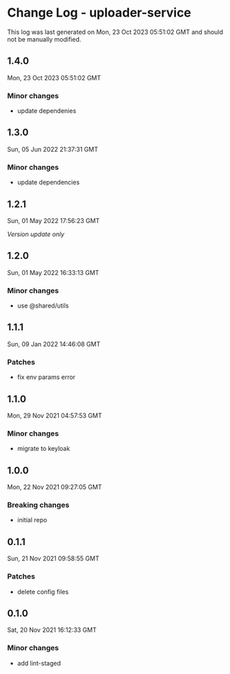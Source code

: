 # Change Log - uploader-service

This log was last generated on Mon, 23 Oct 2023 05:51:02 GMT and should not be manually modified.

## 1.4.0
Mon, 23 Oct 2023 05:51:02 GMT

### Minor changes

- update dependenies

## 1.3.0
Sun, 05 Jun 2022 21:37:31 GMT

### Minor changes

- update dependencies

## 1.2.1
Sun, 01 May 2022 17:56:23 GMT

_Version update only_

## 1.2.0
Sun, 01 May 2022 16:33:13 GMT

### Minor changes

- use @shared/utils

## 1.1.1
Sun, 09 Jan 2022 14:46:08 GMT

### Patches

- fix env params error

## 1.1.0
Mon, 29 Nov 2021 04:57:53 GMT

### Minor changes

- migrate to keyloak

## 1.0.0
Mon, 22 Nov 2021 09:27:05 GMT

### Breaking changes

- initial repo

## 0.1.1
Sun, 21 Nov 2021 09:58:55 GMT

### Patches

- delete config files

## 0.1.0
Sat, 20 Nov 2021 16:12:33 GMT

### Minor changes

- add lint-staged

